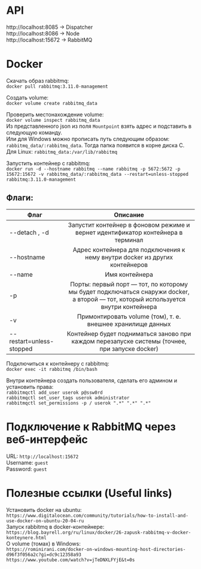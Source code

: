# API
http://localhost:8085 -> Dispatcher  
http://localhost:8086 -> Node  
http://localhost:15672 -> RabbitMQ

# Docker

Скачать образ rabbitmq:  
`docker pull rabbitmq:3.11.0-management`

Создать volume:  
`docker volume create rabbitmq_data`

Проверить местонахождение volume:  
`docker volume inspect rabbitmq_data`  
Из представленного json из поля `Mountpoint` взять адрес и подставить в следующую команду.  
Или для Windows можно прописать путь следующим образом: `rabbitmq_data/:rabbitmq_data`. Тогда папка появится в корне диска C.  
Для Linux: `rabbitmq_data:/var/lib/rabbitmq`  

Запустить контейнер с rabbitmq:  
`docker run -d --hostname rabbitmq --name rabbitmq -p 5672:5672 -p 15672:15672 -v rabbitmq_data/:rabbitmq_data --restart=unless-stopped rabbitmq:3.11.0-management`

## Флаги:  

| Флаг                     |                                                              Описание                                                              |
|--------------------------|:----------------------------------------------------------------------------------------------------------------------------------:|
| --detach , -d            |                          Запустит контейнер в фоновом режиме и вернет идентификатор контейнера в терминал                          |
| --hostname               |                            Адрес контейнера для подключения к нему внутри docker из других контейнеров                             |
| --name                   |                                                           Имя контейнера                                                           |
| -p                       | Порты: первый порт — тот, по которому мы будет подключаться снаружи docker, а второй — тот, который используется внутри контейнера |
| -v                       |                                    Примонтировать volume (том), т. е. внешнее хранилище данных                                     |
| --restart=unless-stopped |                   Контейнер будет подниматься заново при каждом перезапуске системы (точнее, при запуске docker)                   |

Подключиться к контейнеру с rabbitmq:  
`docker exec -it rabbitmq /bin/bash`  
  
Внутри контейнера создать пользователя, сделать его админом и установить права:  
`rabbitmqctl add_user userok p@ssw0rd`  
`rabbitmqctl set_user_tags userok administrator`  
`rabbitmqctl set_permissions -p / userok ".*" ".*" ".*"` 

# Подключение к RabbitMQ через веб-интерфейс
URL: `http://localhost:15672`  
Username: `guest`  
Password: `guest`  

# Полезные ссылки (Useful links)

Установить docker на ubuntu:  
`https://www.digitalocean.com/community/tutorials/how-to-install-and-use-docker-on-ubuntu-20-04-ru`  
Запуск rabbitmq в docker-контейнере:  
`https://blog.bayrell.org/ru/linux/docker/26-zapusk-rabbitmq-v-docker-konteynere.html`  
О volume (томах) в Windows:  
`https://rominirani.com/docker-on-windows-mounting-host-directories-d96f3f056a2c?gi=dc9c12358a93`  
`https://www.youtube.com/watch?v=jTeDNXLFYjE&t=0s`  

